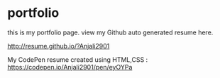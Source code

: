 # portfolio

this is my portfolio page.
view my Github auto generated resume here.

http://resume.github.io/?Anjali2901

My CodePen resume created using HTML,CSS  :
https://codepen.io/Anjali2901/pen/eyOYPa
